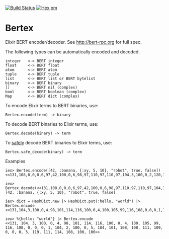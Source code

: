 [![Build Status](https://travis-ci.org/edgurgel/bertex.png?branch=master)](https://travis-ci.org/edgurgel/bertex) [![Hex pm](http://img.shields.io/hexpm/v/bertex.svg)](https://hex.pm/packages/bertex)

# Bertex

Elixir BERT encoder/decoder. See http://bert-rpc.org for full spec.

The following types can be automatically encoded and decoded.


    integer   <-> BERT integer
    float     <-> BERT float
    atom      <-> BERT atom
    tuple     <-> BERT tuple
    list      <-> BERT list or BERT bytelist
    binary    <-> BERT binary
    []        <-> BERT nil (complex)
    bool      <-> BERT boolean (complex)
    Map       <-> BERT dict (complex)

To encode Elixir terms to BERT binaries, use:

    Bertex.encode(term) -> binary

To decode BERT binaries to Elixir terms, use:

    Bertex.decode(binary) -> term

To [safely](http://www.erlang.org/doc/man/erlang.html#binary_to_term-2) decode BERT binaries to Elixir terms, use:

    Bertex.safe_decode(binary) -> term

Examples

```iex
iex> Bertex.encode([42, :banana, {:xy, 5, 10}, "robot", true, false])
<<131,108,0,0,0,6,97,42,100,0,6,98,97,110,97,110,97,104,3,100,0,2,120,121,97,5,97,10,109,0,0,0,5,114,111,98,111,116,104,2,100,0,4,98,101,114,116,100,0,4,116,114,117,101,104,2,100,0,4,98,101,114,116,100,0,5,102,97,108,115,101,106>>

iex> Bertex.decode(<<131,108,0,0,0,6,97,42,100,0,6,98,97,110,97,110,97,104,3,100,0,2,120,121,97,5,97,10,109,0,0,0,5,114,111,98,111,116,104,2,100,0,4,98,101,114,116,100,0,4,116,114,117,101,104,2,100,0,4,98,101,114,116,100,0,5,102,97,108,115,101,106>>)
[42, :banana, {:xy, 5, 10}, "robot", true, false]

iex> dict = HashDict.new |> HashDict.put(:hello, "world") |> Bertex.encode
<<131,104,3,100,0,4,98,101,114,116,100,0,4,100,105,99,116,108,0,0,0,1,104,2,100,0,5,104,101,108,108,111,109,0,0,0,5,119,111,114,108,100,106>>

iex> %{hello: "world"} |> Bertex.encode
<<131, 104, 3, 100, 0, 4, 98, 101, 114, 116, 100, 0, 4, 100, 105, 99, 116, 108, 0, 0, 0, 1, 104, 2, 100, 0, 5, 104, 101, 108, 108, 111, 109, 0, 0, 0, 5, 119, 111, 114, 108, 100, 106>>
```
